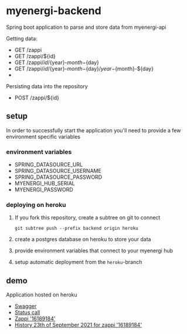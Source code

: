 # myenergi-backend

Spring boot application to parse and store data from myenergi-api

Getting data:
* GET /zappi
* GET /zappi/${id}
* GET /zappi/${id}/${year}-${month}-${day}
* GET /zappi/${id}/${year}-${month}-${day}/${year}-${month}-${day}
* 
Persisting data into the repository
* POST /zappi/${id}

## setup

In order to successfully start the application you'll need to provide a few environment specific variables

### environment variables
* SPRING_DATASOURCE_URL
* SPRING_DATASOURCE_USERNAME
* SPRING_DATASOURCE_PASSWORD
* MYENERGI_HUB_SERIAL
* MYENERGI_PASSWORD

### deploying on heroku

1. If you fork this repository, create a subtree on git to connect
   ```
   git subtree push --prefix backend origin heroku
   ```

2. create a postgres database on heroku to store your data

3. provide environment variables that connect to your myenergi hub

4. setup automatic deployment from the `heroku`-branch

## demo

Application hosted on heroku
* [Swagger](https://myenergi-backend.herokuapp.com/swagger-ui.html)
* [Status call](https://myenergi-backend.herokuapp.com/zappi)
* [Zappi '16189184'](https://myenergi-backend.herokuapp.com/zappi/16189184)
* [History 23th of September 2021 for zappi '16189184'](https://myenergi-backend.herokuapp.com/zappi/16189184/2021/09/23)
